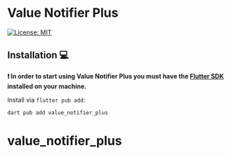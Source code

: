 # Value Notifier Plus

[![License: MIT][license_badge]][license_link]

## Installation 💻

**❗ In order to start using Value Notifier Plus you must have the [Flutter SDK][flutter_install_link] installed on your machine.**

Install via `flutter pub add`:

```sh
dart pub add value_notifier_plus
```

[flutter_install_link]: https://docs.flutter.dev/get-started/install
[github_actions_link]: https://docs.github.com/en/actions/learn-github-actions
[license_badge]: https://img.shields.io/badge/license-MIT-blue.svg
[license_link]: https://opensource.org/licenses/MIT

# value_notifier_plus
